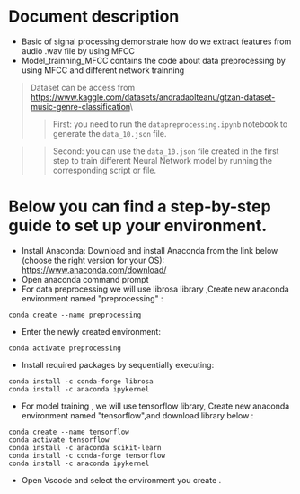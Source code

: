 # Document description
- Basic of signal processing demonstrate how do we extract features from audio .wav file by using MFCC 
- Model_trainning_MFCC contains the code about data preprocessing by using MFCC and different network trainning 
> Dataset can be access from <https://www.kaggle.com/datasets/andradaolteanu/gtzan-dataset-music-genre-classification>\\
> > First: you need to run the `datapreprocessing.ipynb` notebook to generate the `data_10.json` file. 

> > Second: you can use the `data_10.json` file created in the first step to train different Neural Network model by running the corresponding script or file.
# Below you can find a step-by-step guide to set up your environment.
- Install Anaconda: Download and install Anaconda from the link below (choose the right version for your OS): <https://www.anaconda.com/download/>
- Open anaconda command prompt
- For data preprocessing we will use librosa library ,Create new anaconda environment named "preprocessing"  : 
```
conda create --name preprocessing 
``` 
- Enter the newly created environment:
``` 
conda activate preprocessing
``` 
- Install required packages by sequentially executing:
``` 
conda install -c conda-forge librosa
conda install -c anaconda ipykernel
``` 

- For model training , we will use tensorflow library, Create new anaconda environment named "tensorflow",and download library below : 
``` 
conda create --name tensorflow
conda activate tensorflow
conda install -c anaconda scikit-learn
conda install -c conda-forge tensorflow
conda install -c anaconda ipykernel
``` 

- Open Vscode and select the environment you create .
